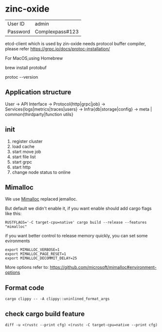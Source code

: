 # zinc-oxide

|          |                                        |
-----------|-----------------------------------------
| User ID  | admin                                  |
| Password | Complexpass#123                        |


etcd-client which is used by zin-oxide needs protocol buffer compiler, please refer https://grpc.io/docs/protoc-installation/

For MacOS,using Homebrew

brew install protobuf

protoc --version

## Application structure

User -> API Interface -> Protocol{http|grpc|job} -> Services{logs|metrics|traces|users} -> Infra{db|storage|config} -> meta | common{thirdparty|function utils} 

## init

1. register cluster
2. load cache
3. start move job
4. start file list
5. start grpc
6. start http
7. change node status to online

## Mimalloc

We use [Mimalloc](https://github.com/microsoft/mimalloc) replaced jemalloc.

But default we didn't enable it, if you want enable should add cargo flags like this:

```
RUSTFLAGS='-C target-cpu=native' cargo build --release --features "mimalloc"
```

if you want better control to release memory quickly, you can set some evironments

```
export MIMALLOC_VERBOSE=1
export MIMALLOC_PAGE_RESET=1
export MIMALLOC_DECOMMIT_DELAY=25
```

More options refer to: https://github.com/microsoft/mimalloc#environment-options

## Format code

```
cargo clippy -- -A clippy::uninlined_format_args
```

## check cargo build feature

```
diff -u <(rustc --print cfg) <(rustc -C target-cpu=native --print cfg)
```
